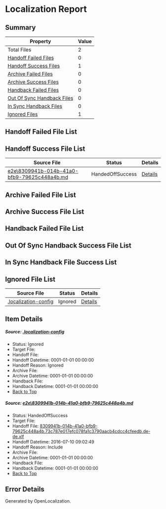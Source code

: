 # <a name='report-top'></a> Localization Report

## Summary
 Property | Value 
 -------- | ----- 
 Total Files | 2
[ Handoff Failed Files ](#handoff-failed-list)| 0
[ Handoff Success Files ](#handoff-success-list)| 1
[ Archive Failed Files ](#archive-failed-list)| 0
[ Archive Success Files ](#archive-success-list)| 0
[ Handback Failed Files ](#handback-failed-list)| 0
[ Out Of Sync Handback Files ](#outofsync-handback-success-list)| 0
[ In Sync Handback Files ](#insync-handback-success-list)| 0
[ Ignored Files ](#ignored-list)| 1

## <a name='handoff-failed-list'></a> Handoff Failed File List

## <a name='handoff-success-list'></a> Handoff Success File List
 Source File | Status | Details 
 ----------- | ------ | ------- 
 [e2e\8309941b-014b-41a0-bfb9-79625c448a4b.md](https://github.com/OpenLocalizationTestOrg/oltest/blob/7502e1e96b30ec68c61e75e2c6e169c0a3c5c7bf/e2e/8309941b-014b-41a0-bfb9-79625c448a4b.md) | HandedOffSuccess | [Details](#784b58848a9279bc5b6ed7e643d012d6ca1bc0471)

## <a name='archive-failed-list'></a> Archive Failed File List

## <a name='archive-success-list'></a> Archive Success File List

## <a name='handback-failed-list'></a> Handback Failed File List

## <a name='outofsync-handback-success-list'></a> Out Of Sync Handback Success File List

## <a name='insync-handback-success-list'></a> In Sync Handback File Success List

## <a name='ignored-list'></a> Ignored File List
 Source File | Status | Details 
 ----------- | ------ | ------- 
 [.localization-config](https://github.com/OpenLocalizationTestOrg/oltest/blob/7502e1e96b30ec68c61e75e2c6e169c0a3c5c7bf/.localization-config) | Ignored | [Details](#3d4f252ac210baf56311d7e97dcc2db10974dbd20)

## Item Details
##### <a name='3d4f252ac210baf56311d7e97dcc2db10974dbd20'></a> Source: [.localization-config](https://github.com/OpenLocalizationTestOrg/oltest/blob/7502e1e96b30ec68c61e75e2c6e169c0a3c5c7bf/.localization-config)
* Status: Ignored
* Target File: 
* Handoff File: 
* Handoff Datetime: 0001-01-01 00:00:00
* Handoff Reason: Ignored
* Archive File: 
* Archive Datetime: 0001-01-01 00:00:00
* Handback File: 
* Handback Datetime: 0001-01-01 00:00:00
* [Back to Top](#report-top)

##### <a name='784b58848a9279bc5b6ed7e643d012d6ca1bc0471'></a> Source: [e2e\8309941b-014b-41a0-bfb9-79625c448a4b.md](https://github.com/OpenLocalizationTestOrg/oltest/blob/7502e1e96b30ec68c61e75e2c6e169c0a3c5c7bf/e2e/8309941b-014b-41a0-bfb9-79625c448a4b.md)
* Status: HandedOffSuccess
* Target File: 
* Handoff File: [8309941b-014b-41a0-bfb9-79625c448a4b.73c787e017efc078fa1c3790aacb4cdcc4cfeedb.de-de.xlf](https://github.com/OpenLocalizationTestOrg/olhandoff-e2e/blob/76f1e2088d3c9016f3956b7361e763abed0176bc/ol-handoff/OpenLocalizationTestOrg/oltest-dede-fly/ci/ht/8309941b-014b-41a0-bfb9-79625c448a4b.73c787e017efc078fa1c3790aacb4cdcc4cfeedb.de-de.xlf)
* Handoff Datetime: 2016-07-10 09:02:49
* Handoff Reason: Include
* Archive File: 
* Archive Datetime: 0001-01-01 00:00:00
* Handback File: 
* Handback Datetime: 0001-01-01 00:00:00
* [Back to Top](#report-top)


## Error Details

Generated by OpenLocalization.
